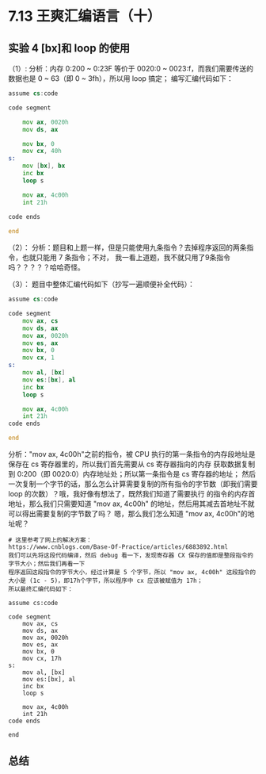 # 7.13 王爽汇编语言（十）

## 实验 4 [bx]和 loop 的使用
（1）:
分析：内存 0:200 ~ 0:23F 等价于 0020:0 ~ 0023:f，而我们需要传送的数据也是 0 ~ 63（即 0 ~ 3fh），所以用 loop 搞定；
编写汇编代码如下：
```asm
assume cs:code

code segment

    mov ax, 0020h
    mov ds, ax

    mov bx, 0
    mov cx, 40h
s:
    mov [bx], bx
    inc bx
    loop s

    mov ax, 4c00h
    int 21h
    
code ends

end
```

（2）：
分析：题目和上题一样，但是只能使用九条指令？去掉程序返回的两条指令，也就只能用 7 条指令；不对，
我一看上道题，我不就只用了9条指令吗？？？？？哈哈奇怪。

（3）：
题目中整体汇编代码如下（抄写一遍顺便补全代码）：
```asm
assume cs:code

code segment
    mov ax, cs
    mov ds, ax
    mov ax, 0020h
    mov es, ax
    mov bx, 0
    mov cx, 1
s:  
    mov al, [bx]
    mov es:[bx], al
    inc bx
    loop s

    mov ax, 4c00h
    int 21h
code ends

end
```
分析："mov ax, 4c00h"之前的指令，被 CPU 执行的第一条指令的内存段地址是保存在 cs 寄存器里的，所以我们首先需要从 cs 寄存器指向的内存
获取数据复制到 0:200（即 0020:0）内存地址处；所以第一条指令是 cs 寄存器的地址；
然后一次复制一个字节的话，那么怎么计算需要复制的所有指令的字节数（即我们需要 loop 的次数）？哦，我好像有想法了，既然我们知道了需要执行
的指令的内存首地址，那么我们只需要知道 "mov ax, 4c00h" 的地址，然后用其减去首地址不就可以得出需要复制的字节数了吗？
嗯，那么我们怎么知道 "mov ax, 4c00h"的地址呢？
```shell
# 这里参考了网上的解决方案：
https://www.cnblogs.com/Base-Of-Practice/articles/6883892.html
我们可以先将这段代码编译，然后 debug 看一下，发现寄存器 CX 保存的值即是整段指令的字节大小；然后我们再看一下
程序返回这段指令的字节大小，经过计算是 5 个字节，所以 "mov ax, 4c00h" 这段指令的大小是 (1c - 5)，即17h个字节，所以程序中 cx 应该被赋值为 17h；
所以最终汇编代码如下：

assume cs:code

code segment
    mov ax, cs
    mov ds, ax
    mov ax, 0020h
    mov es, ax
    mov bx, 0
    mov cx, 17h
s:  
    mov al, [bx]
    mov es:[bx], al
    inc bx
    loop s

    mov ax, 4c00h
    int 21h
code ends

end
```


## 总结